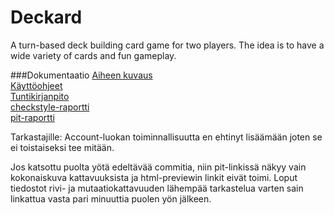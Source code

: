 # Deckard
A turn-based deck building card game for two players. The idea is to have a wide variety of cards and fun gameplay.

###Dokumentaatio
[Aiheen kuvaus](https://github.com/JoePrime/Deckard/blob/master/dokumentaatio/aiheenKuvausJaRakenne.md)  
[Käyttöohjeet](https://github.com/JoePrime/Deckard/blob/master/dokumentaatio/K%C3%A4ytt%C3%B6ohjeet.md)  
[Tuntikirjanpito](https://github.com/JoePrime/Deckard/blob/master/dokumentaatio/tuntikirjanpito.md)  
[checkstyle-raportti](https://htmlpreview.github.io/?https://github.com/JoePrime/Deckard/blob/master/dokumentaatio/checkstyle.html)  
[pit-raportti](https://htmlpreview.github.io/?https://github.com/JoePrime/Deckard/blob/master/javaDeckard/target/pit-reports/201610232352/index.html)  

Tarkastajille:
Account-luokan toiminnallisuutta en ehtinyt lisäämään joten se ei toistaiseksi tee mitään.

Jos katsottu puolta yötä edeltävää commitia, niin pit-linkissä näkyy vain kokonaiskuva kattavuuksista ja html-previewin linkit eivät toimi. Loput tiedostot rivi- ja mutaatiokattavuuden lähempää tarkastelua varten sain linkattua vasta pari minuuttia puolen yön jälkeen.
